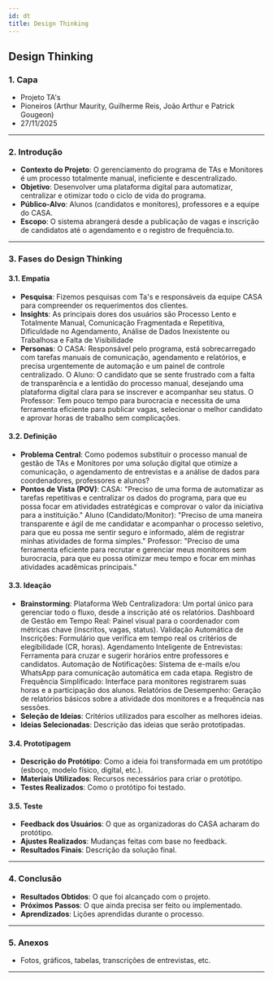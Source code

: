 ```yaml
---
id: dt
title: Design Thinking
---
```


## **Design Thinking**

### **1. Capa**

- Projeto TA's
- Pioneiros (Arthur Maurity, Guilherme Reis, João Arthur e Patrick Gougeon)
- 27/11/2025

---

### **2. Introdução**

- **Contexto do Projeto**: O gerenciamento do programa de TAs e Monitores é um processo totalmente manual, ineficiente e descentralizado.
- **Objetivo**: Desenvolver uma plataforma digital para automatizar, centralizar e otimizar todo o ciclo de vida do programa.
- **Público-Alvo**: Alunos (candidatos e monitores), professores e a equipe do CASA.
- **Escopo**: O sistema abrangerá desde a publicação de vagas e inscrição de candidatos até o agendamento e o registro de frequência.to.

---

### **3. Fases do Design Thinking**

#### **3.1. Empatia**

- **Pesquisa**: Fizemos pesquisas com Ta's e responsáveis da equipe CASA para compreender os requerimentos dos clientes.
- **Insights**: As principais dores dos usuários são Processo Lento e Totalmente Manual, Comunicação Fragmentada e Repetitiva, Dificuldade no Agendamento, Análise de Dados Inexistente ou Trabalhosa e Falta de Visibilidade
- **Personas**: O CASA: Responsável pelo programa, está sobrecarregado com tarefas manuais de comunicação, agendamento e relatórios, e precisa urgentemente de automação e um painel de controle centralizado.
O Aluno: O candidato que se sente frustrado com a falta de transparência e a lentidão do processo manual, desejando uma plataforma digital clara para se inscrever e acompanhar seu status.
O Professor: Tem pouco tempo para burocracia e necessita de uma ferramenta eficiente para publicar vagas, selecionar o melhor candidato e aprovar horas de trabalho sem complicações.

#### **3.2. Definição**

- **Problema Central**: Como podemos substituir o processo manual de gestão de TAs e Monitores por uma solução digital que otimize a comunicação, o agendamento de entrevistas e a análise de dados para coordenadores, professores e alunos?
- **Pontos de Vista (POV)**: CASA: "Preciso de uma forma de automatizar as tarefas repetitivas e centralizar os dados do programa, para que eu possa focar em atividades estratégicas e comprovar o valor da iniciativa para a instituição."
Aluno (Candidato/Monitor): "Preciso de uma maneira transparente e ágil de me candidatar e acompanhar o processo seletivo, para que eu possa me sentir seguro e informado, além de registrar minhas atividades de forma simples."
Professor: "Preciso de uma ferramenta eficiente para recrutar e gerenciar meus monitores sem burocracia, para que eu possa otimizar meu tempo e focar em minhas atividades acadêmicas principais."

#### **3.3. Ideação**

- **Brainstorming**: Plataforma Web Centralizadora: Um portal único para gerenciar todo o fluxo, desde a inscrição até os relatórios.
Dashboard de Gestão em Tempo Real: Painel visual para o coordenador com métricas chave (inscritos, vagas, status).
Validação Automática de Inscrições: Formulário que verifica em tempo real os critérios de elegibilidade (CR, horas).
Agendamento Inteligente de Entrevistas: Ferramenta para cruzar e sugerir horários entre professores e candidatos.
Automação de Notificações: Sistema de e-mails e/ou WhatsApp para comunicação automática em cada etapa.
Registro de Frequência Simplificado: Interface para monitores registrarem suas horas e a participação dos alunos.
Relatórios de Desempenho: Geração de relatórios básicos sobre a atividade dos monitores e a frequência nas sessões.
- **Seleção de Ideias**: Critérios utilizados para escolher as melhores ideias.
- **Ideias Selecionadas**: Descrição das ideias que serão prototipadas.

#### **3.4. Prototipagem**

- **Descrição do Protótipo**: Como a ideia foi transformada em um protótipo (esboço, modelo físico, digital, etc.).
- **Materiais Utilizados**: Recursos necessários para criar o protótipo.
- **Testes Realizados**: Como o protótipo foi testado.

#### **3.5. Teste**

- **Feedback dos Usuários**: O que as organizadoras do CASA acharam do protótipo.
- **Ajustes Realizados**: Mudanças feitas com base no feedback.
- **Resultados Finais**: Descrição da solução final.

---

### **4. Conclusão**

- **Resultados Obtidos**: O que foi alcançado com o projeto.
- **Próximos Passos**: O que ainda precisa ser feito ou implementado.
- **Aprendizados**: Lições aprendidas durante o processo.

---

### **5. Anexos**

- Fotos, gráficos, tabelas, transcrições de entrevistas, etc.

---